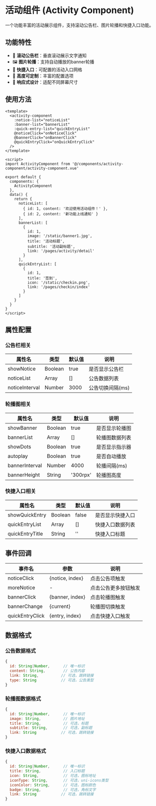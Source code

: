 # 活动组件 (Activity Component)

一个功能丰富的活动展示组件，支持滚动公告栏、图片轮播和快捷入口功能。

## 功能特性

- 📢 **滚动公告栏**：垂直滚动展示文字通知
- 🖼️ **图片轮播**：支持自动播放的banner轮播
- 🎯 **快捷入口**：可配置的活动入口网格
- 🎨 **高度可定制**：丰富的配置选项
- 📱 **响应式设计**：适配不同屏幕尺寸

## 使用方法

```vue
<template>
  <activity-component
    :notice-list="noticeList"
    :banner-list="bannerList"
    :quick-entry-list="quickEntryList"
    @noticeClick="onNoticeClick"
    @bannerClick="onBannerClick"
    @quickEntryClick="onQuickEntryClick"
  />
</template>

<script>
import ActivityComponent from '@/components/activity-component/activity-component.vue'

export default {
  components: {
    ActivityComponent
  },
  data() {
    return {
      noticeList: [
        { id: 1, content: '欢迎使用活动组件！' },
        { id: 2, content: '新功能上线通知' }
      ],
      bannerList: [
        {
          id: 1,
          image: '/static/banner1.jpg',
          title: '活动标题',
          subtitle: '活动副标题',
          link: '/pages/activity/detail'
        }
      ],
      quickEntryList: [
        {
          id: 1,
          title: '签到',
          icon: '/static/checkin.png',
          link: '/pages/checkin/index'
        }
      ]
    }
  }
}
</script>
```

## 属性配置

### 公告栏相关
| 属性名 | 类型 | 默认值 | 说明 |
|--------|------|--------|------|
| showNotice | Boolean | true | 是否显示公告栏 |
| noticeList | Array | [] | 公告数据列表 |
| noticeInterval | Number | 3000 | 公告切换间隔(ms) |

### 轮播图相关
| 属性名 | 类型 | 默认值 | 说明 |
|--------|------|--------|------|
| showBanner | Boolean | true | 是否显示轮播图 |
| bannerList | Array | [] | 轮播图数据列表 |
| showDots | Boolean | true | 是否显示指示器 |
| autoplay | Boolean | true | 是否自动播放 |
| bannerInterval | Number | 4000 | 轮播间隔(ms) |
| bannerHeight | String | '300rpx' | 轮播图高度 |

### 快捷入口相关
| 属性名 | 类型 | 默认值 | 说明 |
|--------|------|--------|------|
| showQuickEntry | Boolean | false | 是否显示快捷入口 |
| quickEntryList | Array | [] | 快捷入口数据列表 |
| quickEntryTitle | String | '' | 快捷入口标题 |

## 事件回调

| 事件名 | 参数 | 说明 |
|--------|------|------|
| noticeClick | {notice, index} | 点击公告项触发 |
| moreNotice | - | 点击公告更多按钮触发 |
| bannerClick | {banner, index} | 点击轮播图触发 |
| bannerChange | {current} | 轮播图切换触发 |
| quickEntryClick | {entry, index} | 点击快捷入口触发 |

## 数据格式

### 公告数据格式
```javascript
{
  id: String|Number,      // 唯一标识
  content: String,        // 公告内容
  link: String,          // 可选，跳转链接
  type: String           // 可选，公告类型
}
```

### 轮播图数据格式
```javascript
{
  id: String|Number,      // 唯一标识
  image: String,          // 图片地址
  title: String,          // 可选，标题
  subtitle: String,       // 可选，副标题
  link: String           // 可选，跳转链接
}
```

### 快捷入口数据格式
```javascript
{
  id: String|Number,      // 唯一标识
  title: String,          // 入口标题
  icon: String,           // 可选，图标地址
  iconType: String,       // 可选，uni-icons类型
  iconColor: String,      // 可选，图标颜色
  badge: String,          // 可选，角标文字
  link: String           // 可选，跳转链接
}
```